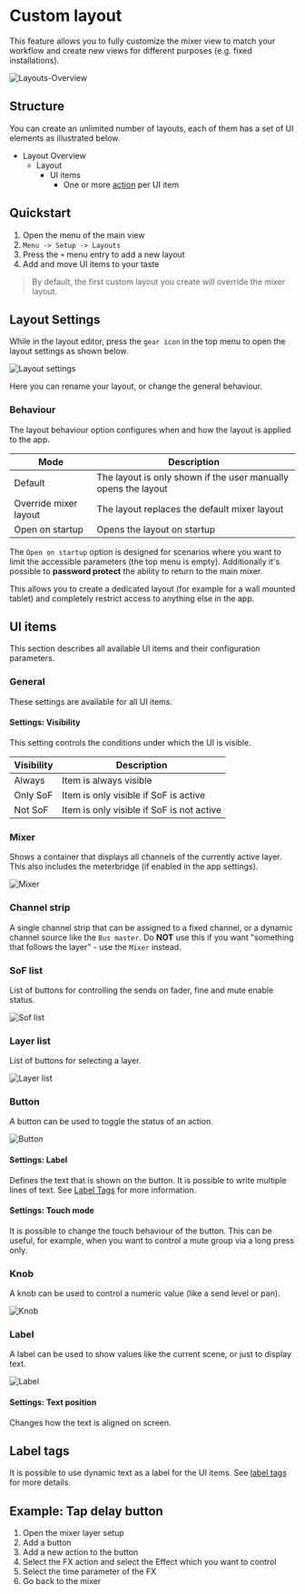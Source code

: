 # Custom layout

This feature allows you to fully customize the mixer view to match your workflow
and create new views for different purposes (e.g. fixed installations).

![Layouts-Overview](img/layouts/layouts-settings.png)


## Structure
You can create an unlimited number of layouts, each of them has a set of UI elements as illustrated below.

- Layout Overview
	- Layout
		- UI items
			- One or more [action](custom-actions.md) per UI item

## Quickstart

1. Open the menu of the main view
2. `Menu -> Setup -> Layouts`
3. Press the `+` menu entry to add a new layout
4. Add and move UI items to your taste

> By default, the first custom layout you create will override the mixer layout.

## Layout Settings
While in the layout editor, press the `gear icon` in the top menu to open the layout settings as shown below.

![Layout settings](img/layouts/layout-settings.png)

Here you can rename your layout, or change the general behaviour.

### Behaviour
The layout behaviour option configures when and how the layout is applied to the app.

| Mode | Description
| --- | --- |
| Default | The layout is only shown if the user manually opens the layout |
| Override mixer layout | The layout replaces the default mixer layout |
| Open on startup | Opens the layout on startup |

The `Open on startup` option is designed for scenarios where you want to limit the accessible parameters (the top menu is empty).
Additionally it's possible to **password protect** the ability to return to the main mixer.

This allows you to create a dedicated layout (for example for a wall mounted tablet) and completely restrict access to anything else in the app.


## UI items
This section describes all available UI items and their configuration parameters.

### General
These settings are available for all UI items.

#### Settings: Visibility
This setting controls the conditions under which the UI is visible.

| Visibility | Description
| -- | -- |
| Always | Item is always visible |
| Only SoF | Item is only visible if SoF is active |
| Not SoF | Item is only visible if SoF is not active |

### Mixer 
Shows a container that displays all channels of the currently active layer.
This also includes the meterbridge (if enabled in the app settings).

![Mixer](img/layouts/mixer.png)

### Channel strip
A single channel strip that can be assigned to a fixed channel,
or a dynamic channel source like the `Bus master`.
Do **NOT** use this if you want "something that follows the layer" - use the `Mixer` instead.


### SoF list
List of buttons for controlling the sends on fader, fine and mute enable status.

![Sof list](img/layouts/sof-list.png)

### Layer list
List of buttons for selecting a layer.

![Layer list](img/layouts/layer-list.png)


### Button
A button can be used to toggle the status of an action.

![Button](img/layouts/buttons.png)

#### Settings: Label
Defines the text that is shown on the button. It is possible to write multiple lines of text.
See [Label Tags](##Label-tags) for more information.

#### Settings: Touch mode
It is possible to change the touch behaviour of the button.
This can be useful, for example, when you want to control a mute group via a long press only.

### Knob
A knob can be used to control a numeric value (like a send level or pan).

![Knob](img/layouts/knob.png)

### Label
A label can be used to show values like the current scene, or just to display text.

![Label](img/layouts/label.png)

#### Settings: Text position
Changes how the text is aligned on screen.


## Label tags
It is possible to use dynamic text as a label for the UI items. 
See [label tags](custom-actions.md#label-tags) for more details.


## Example: Tap delay button
1. Open the mixer layer setup
2. Add a button
3. Add a new action to the button
4. Select the FX action and select the Effect which you want to control
5. Select the time parameter of the FX
6. Go back to the mixer
